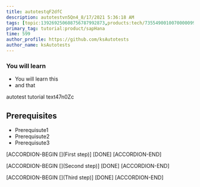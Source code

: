 ```yaml
---
title: autotestqF2dfC
description: autotestvn5Qn4_8/17/2021 5:36:18 AM
tags: [topic:139269250608756787992873,products:tech/73554900100700000996,tutorial:experience/advanced]
primary_tag: tutorial:product/sapHana
time: 599
author_profile: https://github.com/ksAutotests
author_name: ksAutotests
---
```

### You will learn
- You will learn this
- and that

autotest tutorial text47n0Zc

## Prerequisites
- Prerequisute1
- Prerequisute2
- Prerequisute3

[ACCORDION-BEGIN [](First step)]
[DONE]
[ACCORDION-END]

[ACCORDION-BEGIN [](Second step)]
[DONE]
[ACCORDION-END]

[ACCORDION-BEGIN [](Third step)]
[DONE]
[ACCORDION-END]

